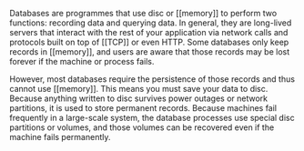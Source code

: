 Databases are programmes that use disc or [[memory]] to perform two functions: recording data and querying data. In general, they are long-lived servers that interact with the rest of your application via network calls and protocols built on top of [[TCP]] or even HTTP.
Some databases only keep records in [[memory]], and users are aware that those records may be lost forever if the machine or process fails.

However, most databases require the persistence of those records and thus cannot use [[memory]]. This means you must save your data to disc. Because anything written to disc survives power outages or network partitions, it is used to store permanent records.
Because machines fail frequently in a large-scale system, the database processes use special disc partitions or volumes, and those volumes can be recovered even if the machine fails permanently.

